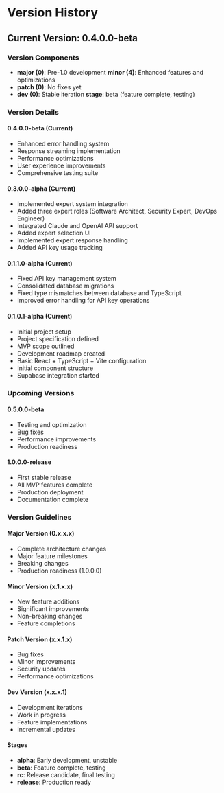 # Version History

## Current Version: 0.4.0.0-beta

### Version Components
- **major (0)**: Pre-1.0 development
  **minor (4)**: Enhanced features and optimizations
- **patch (0)**: No fixes yet
- **dev (0)**: Stable iteration
  **stage**: beta (feature complete, testing)

### Version Details

#### 0.4.0.0-beta (Current)
- Enhanced error handling system
- Response streaming implementation
- Performance optimizations
- User experience improvements
- Comprehensive testing suite

#### 0.3.0.0-alpha (Current)
- Implemented expert system integration
- Added three expert roles (Software Architect, Security Expert, DevOps Engineer)
- Integrated Claude and OpenAI API support
- Added expert selection UI
- Implemented expert response handling
- Added API key usage tracking

#### 0.1.1.0-alpha (Current)
- Fixed API key management system
- Consolidated database migrations
- Fixed type mismatches between database and TypeScript
- Improved error handling for API key operations

#### 0.1.0.1-alpha (Current)
- Initial project setup
- Project specification defined
- MVP scope outlined
- Development roadmap created
- Basic React + TypeScript + Vite configuration
- Initial component structure
- Supabase integration started

### Upcoming Versions

#### 0.5.0.0-beta
- Testing and optimization
- Bug fixes
- Performance improvements
- Production readiness

#### 1.0.0.0-release
- First stable release
- All MVP features complete
- Production deployment
- Documentation complete

### Version Guidelines

#### Major Version (0.x.x.x)
- Complete architecture changes
- Major feature milestones
- Breaking changes
- Production readiness (1.0.0.0)

#### Minor Version (x.1.x.x)
- New feature additions
- Significant improvements
- Non-breaking changes
- Feature completions

#### Patch Version (x.x.1.x)
- Bug fixes
- Minor improvements
- Security updates
- Performance optimizations

#### Dev Version (x.x.x.1)
- Development iterations
- Work in progress
- Feature implementations
- Incremental updates

#### Stages
- **alpha**: Early development, unstable
- **beta**: Feature complete, testing
- **rc**: Release candidate, final testing
- **release**: Production ready
